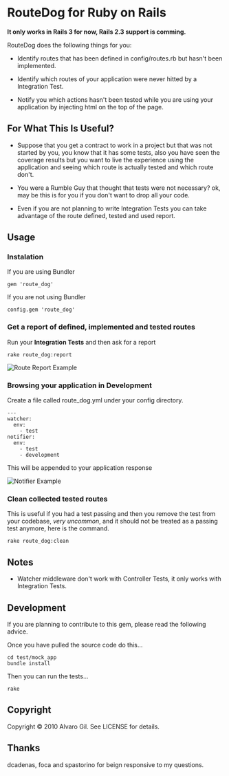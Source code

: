RouteDog for Ruby on Rails
==========================

**It only works in Rails 3 for now, Rails 2.3 support is comming.**

RouteDog does the following things for you:

* Identify routes that has been defined in config/routes.rb but hasn't been implemented.

* Identify which routes of your application were never hitted by a Integration Test.

* Notify you which actions hasn't been tested while you are using your application by injecting html on the top of the page.


For What This Is Useful?
------------------------

* Suppose that you get a contract to work in a project but that was not started by you, you know that it has some tests, also you have seen
the coverage results but you want to live the experience using the application and seeing which route is actually tested and which route don't.

* You were a Rumble Guy that thought that tests were not necessary? ok, may be this is for you if you don't want to drop all your code.

* Even if you are not planning to write Integration Tests you can take advantage of the route defined, tested and used report.


Usage
-----

### Instalation ###

If you are using Bundler

    gem 'route_dog'

If you are not using Bundler

    config.gem 'route_dog'


### Get a report of defined, implemented and tested routes ###

Run your **Integration Tests** and then ask for a report

    rake route_dog:report

![Route Report Example](http://img.skitch.com/20101103-p79s1css147a6tymt1i6mcanm7.jpg "Route Report Example")


### Browsing your application in Development ###

Create a file called route_dog.yml under your config directory.

    ---
    watcher:
      env:
        - test
    notifier:
      env:
        - test
        - development


This will be appended to your application response

![Notifier Example](http://img.skitch.com/20101103-trxeweg66jh931qtpunh9u91gk.jpg "Notifier Example")


### Clean collected tested routes ###

This is useful if you had a test passing and then you remove the test from your codebase,
*very uncommon*, and it should not be treated as a passing test anymore, here is the command.

    rake route_dog:clean


Notes
-----

* Watcher middleware don't work with Controller Tests, it only works with Integration Tests.

Development
-----------

If you are planning to contribute to this gem, please read the following advice.

Once you have pulled the source code do this...

    cd test/mock_app
    bundle install

Then you can run the tests...

    rake

Copyright
---------

Copyright © 2010 Alvaro Gil. See LICENSE for details.


Thanks
------

dcadenas, foca and spastorino for beign responsive to my questions.
